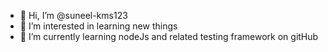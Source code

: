- 👋 Hi, I’m @suneel-kms123
- 👀 I’m interested in learning new things
- 🌱 I’m currently learning nodeJs and related testing framework on gitHub

<!---
suneel-kms123/suneel-kms123 is a ✨ special ✨ repository because its `README.md` (this file) appears on your GitHub profile.
You can click the Preview link to take a look at your changes.
--->
